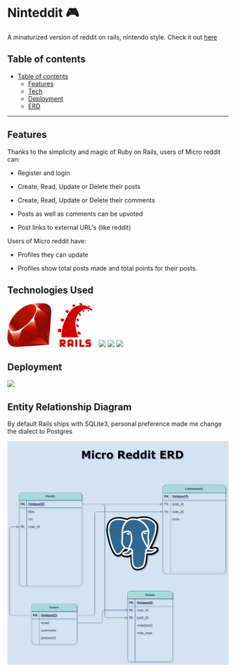# Ninteddit 🎮  

A minaturized version of reddit on rails, nintendo style. Check it out [here](https://ninteddit.herokuapp.com/)

## Table of contents

- [Table of contents](#table-of-contents)
  - [Features](#features)
  - [Tech](#technologies-used)
  - [Deployment](#deployment)
  - [ERD](#entity-relationship-diagram)


---


## Features

Thanks to the simplicity and magic of Ruby on Rails, users of Micro reddit can:

- Register and login

- Create, Read, Update or Delete their posts

- Create, Read, Update or Delete their comments

- Posts as well as comments can be upvoted

- Post links to external URL's (like reddit)

Users of Micro reddit have:

- Profiles they can update

- Profiles show total posts made and total points for their posts.

## Technologies Used

[<img src='https://github.com/hector4213/hector4213/blob/main/icons/ruby.png' height='100'>]() [<img src='https://github.com/hector4213/hector4213/blob/main/icons/rails.png' height='100'>]() [<img src='https://img.icons8.com/color/344/postgreesql.png' height='100'>]() [<img src='https://img.icons8.com/color/344/javascript.png' height='100'>]() [<img src='https://user-images.githubusercontent.com/5305599/49061716-da649680-f254-11e8-9a89-d95a7407ec6a.png' height='100'>]() 


## Deployment

[<img src='https://img.icons8.com/nolan/344/heroku.png' height='100'>]()

## Entity Relationship Diagram

By default Rails ships with SQLite3, personal preference made me change the dialect to Postgres

<p align="center">
<img src='/images/microerd.png' />
 </p>
